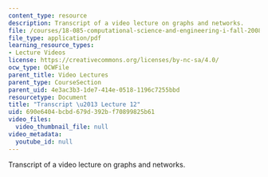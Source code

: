 ```yaml
---
content_type: resource
description: Transcript of a video lecture on graphs and networks.
file: /courses/18-085-computational-science-and-engineering-i-fall-2008/690e6404bcbd679d392bf70899825b61_18-085F08-L12.pdf
file_type: application/pdf
learning_resource_types:
- Lecture Videos
license: https://creativecommons.org/licenses/by-nc-sa/4.0/
ocw_type: OCWFile
parent_title: Video Lectures
parent_type: CourseSection
parent_uid: 4e3ac3b3-1de7-414e-0518-1196c7255bbd
resourcetype: Document
title: "Transcript \u2013 Lecture 12"
uid: 690e6404-bcbd-679d-392b-f70899825b61
video_files:
  video_thumbnail_file: null
video_metadata:
  youtube_id: null
---
```

Transcript of a video lecture on graphs and networks.